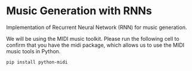 # Music Generation with RNNs
Implementation of Recurrent Neural Network (RNN) for music generation.

We will be using the MIDI music toolkit. Please run the following cell to confirm that you have the midi package, which allows us to use the MIDI music tools in Python.

```bash
pip install python-midi
```
